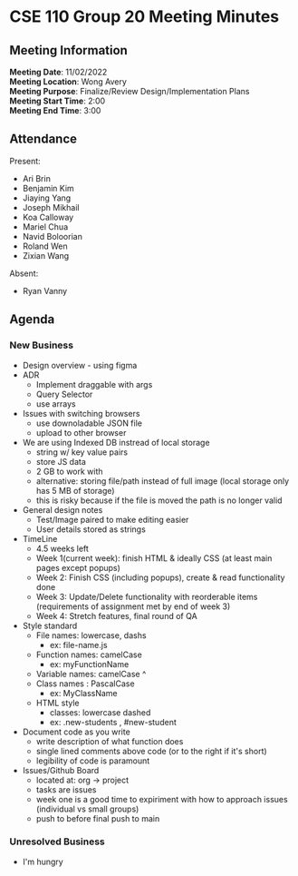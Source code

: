 # CSE 110 Group 20 Meeting Minutes
## Meeting Information
**Meeting Date**: 11/02/2022 <br>
**Meeting Location**: Wong Avery <br>
**Meeting Purpose**: Finalize/Review Design/Implementation Plans <br>
**Meeting Start Time**: 2:00 <br>
**Meeting End Time**: 3:00 <br>

## Attendance
Present:
- Ari Brin
- Benjamin Kim
- Jiaying Yang
- Joseph Mikhail
- Koa Calloway
- Mariel Chua
- Navid Boloorian
- Roland Wen
- Zixian Wang

Absent:
- Ryan Vanny 

## Agenda

### New Business
- Design overview - using figma
- ADR
  - Implement draggable with args
  - Query Selector 
  - use arrays
- Issues with switching browsers 
  - use downoladable JSON file 
  - upload to other browser
- We are using Indexed DB instread of local storage
  - string w/ key value pairs
  - store JS data
  - 2 GB to work with 
  - alternative: storing file/path instead of full image (local storage only has 5 MB of storage)
  - this is risky because if the file is moved the path is no longer valid 
- General design notes
  - Test/Image paired to make editing easier
  - User details stored as strings
- TimeLine
  - 4.5 weeks left
  - Week 1(current week): finish HTML & ideally CSS (at least main pages except popups)
  - Week 2: Finish CSS (including popups), create & read functionality done 
  - Week 3: Update/Delete functionality with reorderable items (requirements of assignment met by end of week 3)
  - Week 4: Stretch features, final round of QA 
- Style standard   
  - File names: lowercase, dashs 
    - ex: file-name.js
  - Function names: camelCase 
    - ex: myFunctionName
  - Variable names: camelCase ^
  - Class names : PascalCase
    - ex: MyClassName   
  - HTML style
    - classes: lowercase dashed  
    - ex: .new-students , #new-student 
- Document code as you write
  - write description of what function does
  - single lined comments above code (or to the right if it's short)
  - legibility of code is paramount
- Issues/Github Board
  - located at: org -> project
  - tasks are issues
  - week one is a good time to expiriment with how to approach issues (individual vs small groups)
  - push to before final push to main

### Unresolved Business
- I'm hungry
